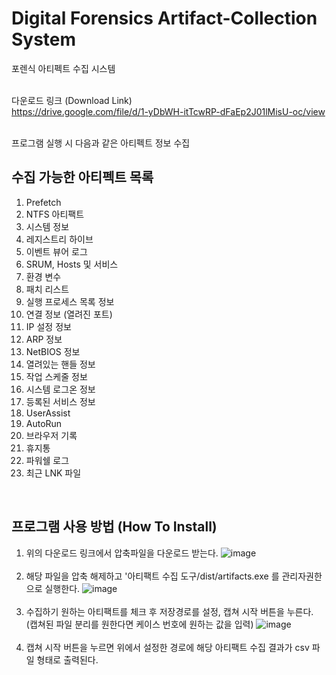 # Digital Forensics Artifact-Collection System
포렌식 아티펙트 수집 시스템<br><br>

다운로드 링크 (Download Link)<br>
https://drive.google.com/file/d/1-yDbWH-itTcwRP-dFaEp2J01lMisU-oc/view
<br>
<br>

프로그램 실행 시 다음과 같은 아티펙트 정보 수집
<br>

## 수집 가능한 아티펙트 목록
1. Prefetch
2. NTFS 아티팩트
3. 시스템 정보
4. 레지스트리 하이브
5. 이벤트 뷰어 로그
6. SRUM, Hosts 및 서비스
7. 환경 변수
8. 패치 리스트
9. 실행 프로세스 목록 정보
10. 연결 정보 (열려진 포트)
11. IP 설정 정보
12. ARP 정보
13. NetBIOS 정보
14. 열려있는 핸들 정보
15. 작업 스케줄 정보
16. 시스템 로그온 정보
17. 등록된 서비스 정보
18. UserAssist
19. AutoRun
20. 브라우저 기록
21. 휴지통
22. 파워쉘 로그
23. 최근 LNK 파일

<br>

## 프로그램 사용 방법 (How To Install)
1. 위의 다운로드 링크에서 압축파일을 다운로드 받는다.
   ![image](https://github.com/DaeHOHoHOHo/OSS_Project/assets/112150244/6d290fb9-acef-4a68-99dd-2dff809a6663) <br><br>
2. 해당 파일을 압축 해제하고 '아티팩트 수집 도구/dist/artifacts.exe 를 관리자권한으로 실행한다.
   ![image](https://github.com/DaeHOHoHOHo/OSS_Project/assets/112150244/f4481a80-c5de-4e2a-a6e1-f44397e15afc)<br><br>
3. 수집하기 원하는 아티팩트를 체크 후 저장경로를 설정, 캡쳐 시작 버튼을 누른다. (캡쳐된 파일 분리를 원한다면 케이스 번호에 원하는 값을 입력)
   ![image](https://github.com/DaeHOHoHOHo/OSS_Project/assets/112150244/d1dba344-d2e3-4ed6-93e4-cb7b8865167a)<br><br>
4. 캡쳐 시작 버튼을 누르면 위에서 설정한 경로에 해당 아티팩트 수집 결과가 csv 파일 형태로 출력된다.
